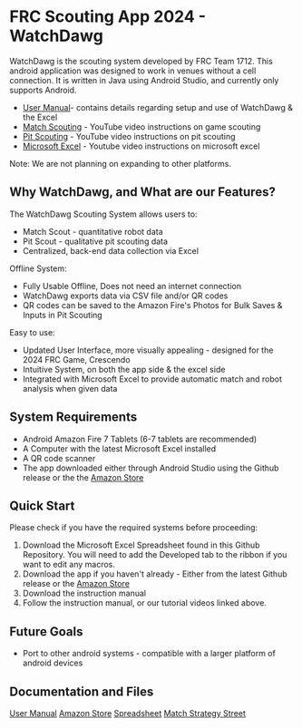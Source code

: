 # FRC Scouting App 2024 - WatchDawg

WatchDawg is the scouting system developed by FRC Team 1712. This android application was designed to work in venues without a cell connection.
It is written in Java using Android Studio, and currently only supports Android.

* [User Manual](https://drive.google.com/file/d/12SfmIfrE4jO-iXsUcxjxSocopkPntey1/view?usp=sharing)- contains details regarding setup and use of WatchDawg & the Excel
* [Match Scouting](https://www.youtube.com/watch?v=22WRLwfsiaw) - YouTube video instructions on game scouting
* [Pit Scouting](https://www.youtube.com/watch?v=MEn6Ywp-T_4) - YouTube video instructions on pit scouting
* [Microsoft Excel](https://www.youtube.com/watch?v=07z0OlxK7lk) - Youtube video instructions on microsoft excel

Note: We are not planning on expanding to other platforms.

## Why WatchDawg, and What are our Features?

The WatchDawg Scouting System allows users to:
* Match Scout - quantitative robot data
* Pit Scout - qualitative pit scouting data
* Centralized, back-end data collection via Excel 

Offline System:
* Fully Usable Offline, Does not need an internet connection
* WatchDawg exports data via CSV file and/or QR codes
* QR codes can be saved to the Amazon Fire's Photos for Bulk Saves & Inputs in Pit Scouting

Easy to use:
* Updated User Interface, more visually appealing - designed for the 2024 FRC Game, Crescendo
* Intuitive System, on both the app side & the excel side 
* Integrated with Microsoft Excel to provide automatic match and robot analysis when given data

## System Requirements
* Android Amazon Fire 7 Tablets (6-7 tablets are recommended)
* A Computer with the latest Microsoft Excel installed
* A QR code scanner
* The app downloaded either through Android Studio using the Github release or the the [Amazon Store](https://www.amazon.com/Dawgma-Robotics-WatchDawg/dp/B09VMZZ6FL/ref=sr_1_1?crid=1M5AJ6OLUHUHI&dib=eyJ2IjoiMSJ9.FWtmlrZb8Pfb5iJGDl6BCA.bLqnhWX1Y6KV4uc8-tsAE0UCfR4dc8H-o6jIqZMJNhE&dib_tag=se&keywords=watchdawg&qid=1708785480&s=mobile-apps&sprefix=%2Cmobile-apps%2C292&sr=1-1)


## Quick Start 
Please check if you have the required systems before proceeding:

1. Download the Microsoft Excel Spreadsheet found in this Github Repository. You will need to add the Developed tab to the ribbon if you want to edit any macros.
2. Download the app if you haven't already - Either from the latest Github release or the [Amazon Store](https://www.amazon.com/Dawgma-Robotics-WatchDawg/dp/B09VMZZ6FL/ref=sr_1_1?crid=1M5AJ6OLUHUHI&dib=eyJ2IjoiMSJ9.FWtmlrZb8Pfb5iJGDl6BCA.bLqnhWX1Y6KV4uc8-tsAE0UCfR4dc8H-o6jIqZMJNhE&dib_tag=se&keywords=watchdawg&qid=1708785480&s=mobile-apps&sprefix=%2Cmobile-apps%2C292&sr=1-1)
3. Download the instruction manual 
4. Follow the instruction manual, or our tutorial videos linked above.

## Future Goals
* Port to other android systems - compatible with a larger platform of android devices

## Documentation and Files

[User Manual](https://drive.google.com/file/d/12SfmIfrE4jO-iXsUcxjxSocopkPntey1/view?usp=sharing)
[Amazon Store](https://www.amazon.com/Dawgma-Robotics-WatchDawg/dp/B09VMZZ6FL/ref=sr_1_1?crid=1M5AJ6OLUHUHI&dib=eyJ2IjoiMSJ9.FWtmlrZb8Pfb5iJGDl6BCA.bLqnhWX1Y6KV4uc8-tsAE0UCfR4dc8H-o6jIqZMJNhE&dib_tag=se&keywords=watchdawg&qid=1708785480&s=mobile-apps&sprefix=%2Cmobile-apps%2C292&sr=1-1)
[Spreadsheet](https://github.com/Dawgma-1712/Watchdawg-2024/blob/477a2d4bf7d0b6c7f1a3a8495aff063bbd83ca7f/WATCHDAWG_2024_Excel%20_UPDATED_%20(3).xlsm)
[Match Strategy Street](https://github.com/Dawgma-1712/Watchdawg-2024/blob/477a2d4bf7d0b6c7f1a3a8495aff063bbd83ca7f/MatchStrategySheet2024.docx)
